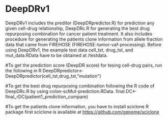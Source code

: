 # DeepDRv1
DeepDRv1 includes the preditor (DeepDRpredictor.R) for prediction any given cell-drug relationship, DeepDRc.R for generating the best drug repurposing combination for cancer patient treatment.
It also includes procedure for generating the patients clone information from allele fraction data that came from FIREHOSE (FIREHOSE-tumor-vaf-processing).
Before using DeepDRv1, the example test data cell_tst, drug_tst, and mut_data.RData have to be obtained at /testdata.

#To get the prediction score (DeepDR score) for tesing cell-drug pairs, run the following in R
DeepDRpredictor<-DeepDRpredictor(cell_tst,drug_tst,"mutation")

#To get the best drug repurposing combination following the R code of DeepDRc.R by using colon-scMut-prediction.RData.
final.DC<-final_rDC(patient1_prediction_compare)

#To get the patients clone information, you have to install sciclone R package first
sciclone is available at https://github.com/genome/sciclone
